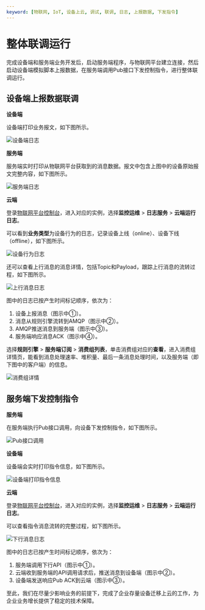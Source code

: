 ```yaml
---
keyword: [物联网, IoT, 设备上云, 调试, 联调, 日志, 上报数据, 下发指令]
---
```


# 整体联调运行

完成设备端和服务端业务开发后，启动服务端程序，与物联网平台建立连接，然后启动设备端模拟脚本上报数据，在服务端调用Pub接口下发控制指令，进行整体联调运行。

## 设备端上报数据联调

**设备端**

设备端打印业务报文，如下图所示。

![设备端日志](https://static-aliyun-doc.oss-cn-hangzhou.aliyuncs.com/assets/img/zh-CN/2438766951/p102807.png)

**服务端**

服务端实时打印从物联网平台获取到的消息数据。报文中包含上图中的设备原始报文完整内容，如下图所示。

![服务端日志](https://static-aliyun-doc.oss-cn-hangzhou.aliyuncs.com/assets/img/zh-CN/3438766951/p101845.png)

**云端**

登录[物联网平台控制台](http://iot.console.aliyun.com/)，进入对应的实例，选择**监控运维** \> **日志服务** \> **云端运行日志**。

可以看到**业务类型**为设备行为的日志，记录设备上线（online）、设备下线（offline），如下图所示。

![设备行为日志](https://static-aliyun-doc.oss-cn-hangzhou.aliyuncs.com/assets/img/zh-CN/3438766951/p135003.png)

还可以查看上行消息的消息详情，包括Topic和Payload，跟踪上行消息的流转过程，如下图所示。

![上行消息日志](https://static-aliyun-doc.oss-cn-hangzhou.aliyuncs.com/assets/img/zh-CN/5831649951/p135020.png)

图中的日志已按产生时间标记顺序，依次为：

1.  设备上报消息（图示中①）。
2.  消息从规则引擎流转到AMQP（图示中②）。
3.  AMQP推送消息到服务端（图示中③）。
4.  服务端响应消息ACK（图示中④）。

选择**规则引擎** \> **服务端订阅** \> **消费组列表**，单击消费组对应的**查看**，进入消费组详情页，能看到消息处理速率、堆积量、最后一条消息处理时间，以及服务端（即下图中的客户端）的信息。

![消费组详情](https://static-aliyun-doc.oss-cn-hangzhou.aliyuncs.com/assets/img/zh-CN/3438766951/p101849.png)

## 服务端下发控制指令

**服务端**

在服务端执行Pub接口调用，向设备下发控制指令，如下图所示。

![Pub接口调用](https://static-aliyun-doc.oss-cn-hangzhou.aliyuncs.com/assets/img/zh-CN/3438766951/p102805.png)

**设备端**

设备端会实时打印指令信息，如下图所示。

![设备端打印指令信息](https://static-aliyun-doc.oss-cn-hangzhou.aliyuncs.com/assets/img/zh-CN/3438766951/p101854.png)

**云端**

登录[物联网平台控制台](http://iot.console.aliyun.com/)，进入对应的实例，选择**监控运维** \> **日志服务** \> **云端运行日志**。

可以查看指令消息流转的完整过程，如下图所示。

![下行消息日志](https://static-aliyun-doc.oss-cn-hangzhou.aliyuncs.com/assets/img/zh-CN/3438766951/p135004.png)

图中的日志已按产生时间标记顺序，依次为：

1.  服务端调用下行API（图示中①）。
2.  云端收到服务端的API调用请求后，推送消息到设备端（图示中②）。
3.  设备端发送响应Pub ACK到云端（图示中③）。

至此，我们在尽量少影响业务的前提下，完成了企业存量设备迁移上云的工作，为企业业务增长提供了稳定的技术保障。

